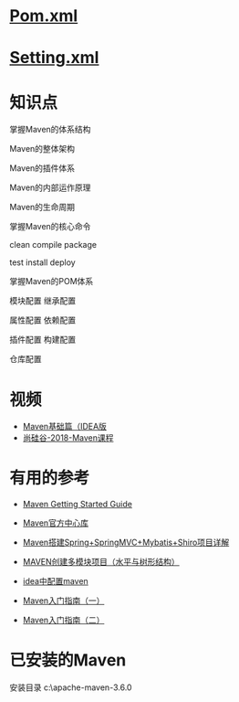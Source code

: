 # [Pom.xml](https://maven.apache.org/pom.html)

# [Setting.xml](https://maven.apache.org/settings.html)



# 知识点

掌握Maven的体系结构

Maven的整体架构

Maven的插件体系

Maven的内部运作原理

Maven的生命周期

掌握Maven的核心命令

clean  compile  package

test  install  deploy

掌握Maven的POM体系

模块配置  继承配置

属性配置  依赖配置

插件配置  构建配置

仓库配置


# 视频

* [Maven基础篇（IDEA版](https://www.bilibili.com/video/av54119831/?spm_id_from=333.788.videocard.2)
* [尚硅谷-2018-Maven课程](https://www.bilibili.com/video/av71959337?from=search&seid=3444294724672188002)

# 有用的参考
* [Maven Getting Started Guide](https://maven.apache.org/guides/getting-started/index.html)
* [Maven官方中心库](https://mvnrepository.com)

* [Maven搭建Spring+SpringMVC+Mybatis+Shiro项目详解](https://blog.csdn.net/userrefister/article/details/72760424)
* [MAVEN创建多模块项目（水平与树形结构）](https://blog.csdn.net/zhshulin/article/details/53001750)
* [idea中配置maven](https://blog.csdn.net/nba_linshuhao/article/details/82715485)
* [Maven入门指南（一）](http://ifeve.com/maven-1/)
* [Maven入门指南（二）](http://ifeve.com/maven-2/)

# 已安装的Maven
安装目录
c:\apache-maven-3.6.0
